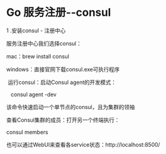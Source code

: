 # Go 服务注册--consul

1 .安装consul - 注册中心

服务注册中心我们选择consul：



mac：brew install consul



windows：直接官网下载consul.exe可执行程序



 运行consul：启动Consul agent的开发模式：



   consul agent -dev



该命令快速启动一个单节点的consul，且为集群的领袖



查看Consul集群的成员：打开另一个终端执行：



consul members







也可以通过WebUI来查看各service状态：http://localhost:8500/



